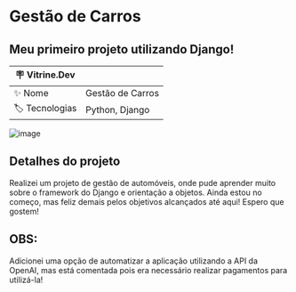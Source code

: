 # Gestão de Carros 

## Meu primeiro projeto utilizando Django!

| :placard: Vitrine.Dev |     |
| -------------  | --- |
| :sparkles: Nome        | Gestão de Carros
| :label: Tecnologias | Python, Django

![image](https://github.com/dutra-felipe/Projeto_Carros/assets/127852691/f7676be2-bb3c-41c6-84f3-3255a7a71fe1)

## Detalhes do projeto

Realizei um projeto de gestão de automóveis, onde pude aprender muito sobre o framework do Django e orientação a objetos. Ainda estou no começo, mas feliz demais pelos objetivos alcançados até aqui! Espero que gostem!

## OBS: 
Adicionei uma opção de automatizar a aplicação utilizando a API da OpenAI, mas está comentada pois era necessário realizar pagamentos para utilizá-la!
